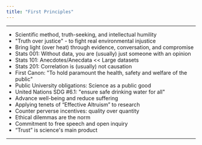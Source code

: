 ```yaml
---
title: "First Principles"
---
```


------

- Scientific method, truth-seeking, and intellectual humility
- "Truth over justice" - to fight real environmental injustice
- Bring light (over heat) through evidence, conversation, and compromise
- Stats 001: Without data, you are (usually) just someone with an opinion
- Stats 101: Anecdotes/Anecdata << Large datasets
- Stats 201: Correlation is (usually) not causation
- First Canon: "To hold paramount the health, safety and welfare of the public"
- Public University obligations: Science as a public good
- United Nations SDG #6.1: "ensure safe drinking water for all"
- Advance well-being and reduce suffering
- Applying tenets of “Effective Altruism” to research
- Counter perverse incentives: quality over quantity
- Ethical dilemmas are the norm
- Commitment to free speech and open inquiry
- “Trust” is science's main product

------

